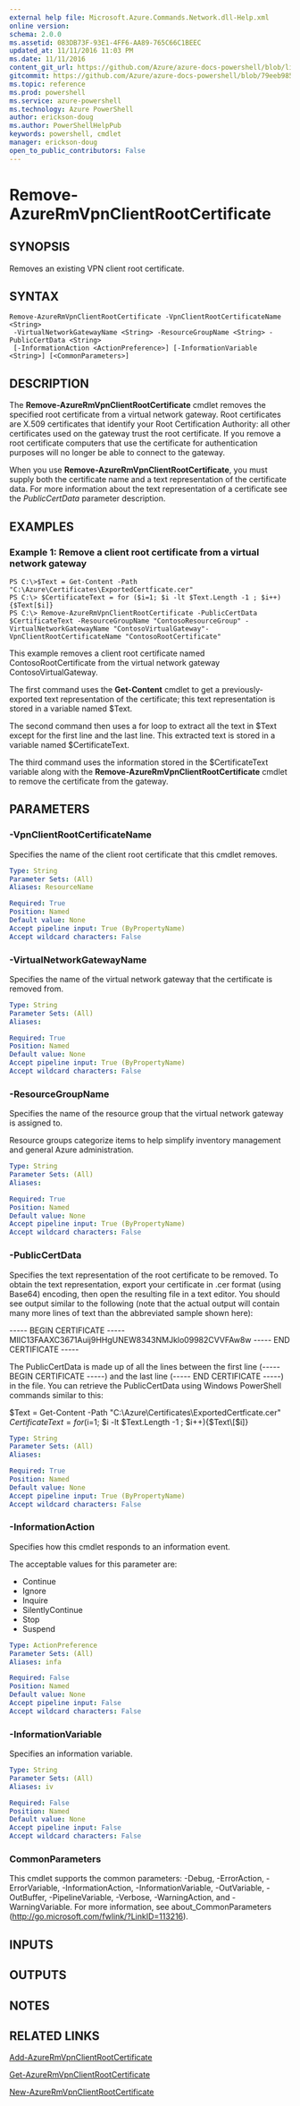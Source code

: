 ```yaml
---
external help file: Microsoft.Azure.Commands.Network.dll-Help.xml
online version: 
schema: 2.0.0
ms.assetid: 083DB73F-93E1-4FF6-AA89-765C66C1BEEC
updated_at: 11/11/2016 11:03 PM
ms.date: 11/11/2016
content_git_url: https://github.com/Azure/azure-docs-powershell/blob/live/azureps-cmdlets-docs/ResourceManager/AzureRM.Network/v2.1.0/Remove-AzureRmVpnClientRootCertificate.md
gitcommit: https://github.com/Azure/azure-docs-powershell/blob/79eeb985ea480979357fb4695832a0c3d29a48bf/azureps-cmdlets-docs/ResourceManager/AzureRM.Network/v2.1.0/Remove-AzureRmVpnClientRootCertificate.md
ms.topic: reference
ms.prod: powershell
ms.service: azure-powershell
ms.technology: Azure PowerShell
author: erickson-doug
ms.author: PowerShellHelpPub
keywords: powershell, cmdlet
manager: erickson-doug
open_to_public_contributors: False
---
```


# Remove-AzureRmVpnClientRootCertificate

## SYNOPSIS
Removes an existing VPN client root certificate.

## SYNTAX

```
Remove-AzureRmVpnClientRootCertificate -VpnClientRootCertificateName <String>
 -VirtualNetworkGatewayName <String> -ResourceGroupName <String> -PublicCertData <String>
 [-InformationAction <ActionPreference>] [-InformationVariable <String>] [<CommonParameters>]
```

## DESCRIPTION
The **Remove-AzureRmVpnClientRootCertificate** cmdlet removes the specified root certificate from a virtual network gateway.
Root certificates are X.509 certificates that identify your Root Certification Authority: all other certificates used on the gateway trust the root certificate.
If you remove a root certificate computers that use the certificate for authentication purposes will no longer be able to connect to the gateway.

When you use **Remove-AzureRmVpnClientRootCertificate**, you must supply both the certificate name and a text representation of the certificate data.
For more information about the text representation of a certificate see the *PublicCertData* parameter description.

## EXAMPLES

### Example 1: Remove a client root certificate from a virtual network gateway
```
PS C:\>$Text = Get-Content -Path "C:\Azure\Certificates\ExportedCertficate.cer"
PS C:\> $CertificateText = for ($i=1; $i -lt $Text.Length -1 ; $i++){$Text[$i]}
PS C:\> Remove-AzureRmVpnClientRootCertificate -PublicCertData $CertificateText -ResourceGroupName "ContosoResourceGroup" -VirtualNetworkGatewayName "ContosoVirtualGateway"-VpnClientRootCertificateName "ContosoRootCertificate"
```

This example removes a client root certificate named ContosoRootCertificate from the virtual network gateway ContosoVirtualGateway.

The first command uses the **Get-Content** cmdlet to get a previously-exported text representation of the certificate; this text representation is stored in a variable named $Text.

The second command then uses a for loop to extract all the text in $Text except for the first line and the last line.
This extracted text is stored in a variable named $CertificateText.

The third command uses the information stored in the $CertificateText variable along with the **Remove-AzureRmVpnClientRootCertificate** cmdlet to remove the certificate from the gateway.

## PARAMETERS

### -VpnClientRootCertificateName
Specifies the name of the client root certificate that this cmdlet removes.

```yaml
Type: String
Parameter Sets: (All)
Aliases: ResourceName

Required: True
Position: Named
Default value: None
Accept pipeline input: True (ByPropertyName)
Accept wildcard characters: False
```

### -VirtualNetworkGatewayName
Specifies the name of the virtual network gateway that the certificate is removed from.

```yaml
Type: String
Parameter Sets: (All)
Aliases: 

Required: True
Position: Named
Default value: None
Accept pipeline input: True (ByPropertyName)
Accept wildcard characters: False
```

### -ResourceGroupName
Specifies the name of the resource group that the virtual network gateway is assigned to.

Resource groups categorize items to help simplify inventory management and general Azure administration.

```yaml
Type: String
Parameter Sets: (All)
Aliases: 

Required: True
Position: Named
Default value: None
Accept pipeline input: True (ByPropertyName)
Accept wildcard characters: False
```

### -PublicCertData
Specifies the text representation of the root certificate to be removed.
To obtain the text representation, export your certificate in .cer format (using Base64) encoding, then open the resulting file in a text editor.
You should see output similar to the following (note that the actual output will contain many more lines of text than the abbreviated sample shown here):

----- BEGIN CERTIFICATE -----
MIIC13FAAXC3671Auij9HHgUNEW8343NMJklo09982CVVFAw8w
----- END CERTIFICATE -----

The PublicCertData is made up of all the lines between the first line (----- BEGIN CERTIFICATE -----) and the last line (----- END CERTIFICATE -----) in the file.
You can retrieve the PublicCertData using Windows PowerShell commands similar to this:

$Text = Get-Content -Path "C:\Azure\Certificates\ExportedCertficate.cer"
$CertificateText = for ($i=1; $i -lt $Text.Length -1 ; $i++){$Text\[$i\]}

```yaml
Type: String
Parameter Sets: (All)
Aliases: 

Required: True
Position: Named
Default value: None
Accept pipeline input: True (ByPropertyName)
Accept wildcard characters: False
```

### -InformationAction
Specifies how this cmdlet responds to an information event.

The acceptable values for this parameter are:

- Continue
- Ignore
- Inquire
- SilentlyContinue
- Stop
- Suspend

```yaml
Type: ActionPreference
Parameter Sets: (All)
Aliases: infa

Required: False
Position: Named
Default value: None
Accept pipeline input: False
Accept wildcard characters: False
```

### -InformationVariable
Specifies an information variable.

```yaml
Type: String
Parameter Sets: (All)
Aliases: iv

Required: False
Position: Named
Default value: None
Accept pipeline input: False
Accept wildcard characters: False
```

### CommonParameters
This cmdlet supports the common parameters: -Debug, -ErrorAction, -ErrorVariable, -InformationAction, -InformationVariable, -OutVariable, -OutBuffer, -PipelineVariable, -Verbose, -WarningAction, and -WarningVariable. For more information, see about_CommonParameters (http://go.microsoft.com/fwlink/?LinkID=113216).

## INPUTS

## OUTPUTS

## NOTES

## RELATED LINKS

[Add-AzureRmVpnClientRootCertificate](xref:ResourceManager/AzureRM.Network/v2.1.0/Add-AzureRmVpnClientRootCertificate.md)

[Get-AzureRmVpnClientRootCertificate](xref:ResourceManager/AzureRM.Network/v2.1.0/Get-AzureRmVpnClientRootCertificate.md)

[New-AzureRmVpnClientRootCertificate](xref:ResourceManager/AzureRM.Network/v2.1.0/New-AzureRmVpnClientRootCertificate.md)


